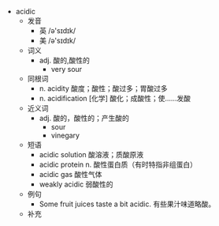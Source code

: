 - acidic
  - 发音
    - 英 /ə'sɪdɪk/
    - 美 /ə'sɪdɪk/
  - 词义
    - adj. 酸的,酸性的
      - very sour
  - 同根词
    - n. acidity 酸度；酸性；酸过多；胃酸过多
    - n. acidification [化学] 酸化；成酸性；使……发酸
  - 近义词
    - adj. 酸的，酸性的；产生酸的
      - sour
      - vinegary
  - 短语
    - acidic solution 酸溶液；质酸原液
    - acidic protein n. 酸性蛋白质（有时特指非组蛋白）
    - acidic gas 酸性气体
    - weakly acidic 弱酸性的
  - 例句
    - Some fruit juices taste a bit acidic. 有些果汁味道略酸。
  - 补充
